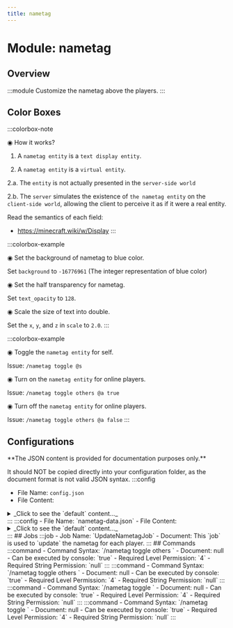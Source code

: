 ```yaml
---
title: nametag
---
```



# Module: nametag

## Overview
:::module
  Customize the nametag above the players.
:::
## Color Boxes

:::colorbox-note

  ◉ How it works?
  
  1. A `nametag entity` is a `text display entity`.
  
  2. A `nametag entity` is a `virtual entity`.
  
  2.a. The `entity` is not actually presented in the `server-side world`
  
  2.b. The `server` simulates the existence of `the nametag entity` on the `client-side world`, allowing the client to perceive it as if it were a real entity.
  
  
  
  Read the semantics of each field:
  
  - https://minecraft.wiki/w/Display
:::

:::colorbox-example

  ◉ Set the background of nametag to blue color.
  
  Set `background` to `-16776961` (The integer representation of blue color)
  
  
  
  ◉ Set the half transparency for nametag.
  
  Set `text_opacity` to `128`.
  
  
  
  ◉ Scale the size of text into double.
  
  Set the `x`, `y`, and `z` in `scale` to `2.0`.
:::

:::colorbox-example

  ◉ Toggle the `nametag entity` for self.
  
  Issue: `/nametag toggle @s`
  
  
  
  ◉ Turn on the `nametag entity` for online players.
  
  Issue: `/nametag toggle others @a true`
  
  
  
  ◉ Turn off the `nametag entity` for online players.
  
  Issue: `/nametag toggle others @a false`
:::

## Configurations
<Admonition type="warning" icon="" title="">
**The JSON content is provided for documentation purposes only.**

It should NOT be copied directly into your configuration folder, as the document format is not valid JSON syntax.
</Admonition>
:::config
- File Name: `config.json`
- File Content: 
<details>

<summary>_Click to see the `default` content..._</summary>

```json showLineNumbers title="config/fuji/modules/nametag/config.json"
{
  /* The `cron` expression used to `update` nametags. */
  "update_cron": "* * * ? * *"
  /* Define the `style` of nametag. */,
  "style": {
    "text": "<#B1B2FF>%fuji:player_playtime%🔥 %fuji:player_mined%⛏ %fuji:player_placed%🔳 %fuji:player_killed%🗡 %fuji:player_moved%🌍\n<dark_green>%player:displayname_visual%",
    "offset": {
      "x": 0.0,
      "y": 0.2,
      "z": 0.0
    },
    "size": {
      "height": 0.0,
      "width": 0.0
    },
    "scale": {
      "x": 1.0,
      "y": 1.0,
      "z": 1.0
    },
    "brightness": {
      "override_brightness": false,
      "block": 15,
      "sky": 15
    },
    "shadow": {
      "shadow": false,
      "shadow_radius": 0.0,
      "shadow_strength": 1.0
    },
    "color": {
      "background": 1073741824,
      "text_opacity": -1
    }
  }
  /* Define the `render` logic of `nametags`. */,
  "render": {
    "see_through_blocks": false,
    "view_range": 1.0
  }
}
```
</details>
:::
:::config
- File Name: `nametag-data.json`
- File Content: 
<details>

<summary>_Click to see the `default` content..._</summary>

```json showLineNumbers title="config/fuji/modules/nametag/nametag-data.json"
{
  "preferences": {}
}
```
</details>
:::
## Jobs
:::job
- Job Name: `UpdateNametagJob`
- Document:   This `job` is used to `update` the nametag for each player.
:::
## Commands
:::command
- Command Syntax: `/nametag toggle others <PlayerCollection others>`
- Document: null
- Can be executed by console: `true`
- Required Level Permission: `4`
- Required String Permission: `null`
:::
:::command
- Command Syntax: `/nametag toggle others <PlayerCollection others> <boolean flag>`
- Document: null
- Can be executed by console: `true`
- Required Level Permission: `4`
- Required String Permission: `null`
:::
:::command
- Command Syntax: `/nametag toggle <ServerPlayerEntity target>`
- Document: null
- Can be executed by console: `true`
- Required Level Permission: `4`
- Required String Permission: `null`
:::
:::command
- Command Syntax: `/nametag toggle <ServerPlayerEntity target> <boolean flag>`
- Document: null
- Can be executed by console: `true`
- Required Level Permission: `4`
- Required String Permission: `null`
:::
